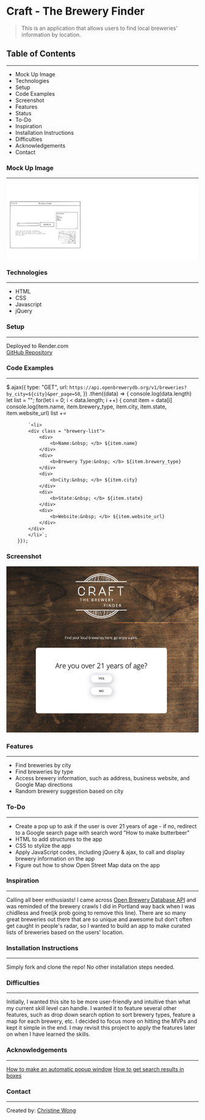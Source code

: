 # Craft - The Brewery Finder

> This is an application that allows users to find local breweries' information by location.



## Table of Contents
-----
<ul>
    <li>Mock Up Image</li>
    <li>Technologies</li>
    <li>Setup</li>
    <li>Code Examples</li>
    <li>Screenshot</li>
    <li>Features</li>
    <li>Status</li>
    <li>To-Do</li>
    <li>Inspiration</li>
    <li>Installation Instructions</li>
    <li>Difficulties</li>
    <li>Acknowledgements</li>
    <li>Contact</li>
</ul>

### Mock Up Image
-----
![The mock up image of the app](./images/Mock%20up%20image.png "Mock Up Image")


### Technologies
-----
<ul>
    <li>HTML</li>
    <li>CSS</li>
    <li>Javascript</li>
    <li>jQuery</li>
</ul>


### Setup
-----
Deployed to Render.com <br>
[GitHub Repository](https://github.com/cwon07/project1)

### Code Examples
-----
 
 $.ajax({
        type: "GET",
        url: `https://api.openbrewerydb.org/v1/breweries?by_city=${city}&per_page=50`,
        })
        .then((data) => {
            console.log(data.length)
       let list = ""; 
        for(let i = 0; i < data.length; i ++) {
            const item = data[i]
            console.log(item.name, item.brewery_type, item.city, item.state, item.website_url)
            list +=

            `<li>
            <div class = "brewery-list">
                <div>
                    <b>Name:&nbsp; </b> ${item.name}
                </div>
                <div>
                    <b>Brewery Type:&nbsp; </b> ${item.brewery_type}
                </div>
                <div>
                    <b>City:&nbsp; </b> ${item.city}
                </div>
                <div>
                    <b>State:&nbsp; </b> ${item.state}
                </div>
                <div>
                    <b>Website:&nbsp; </b> ${item.website_url}
                </div>
            </div>
            </li>`;
        }});          

### Screenshot
![The screenshot of the site](./images/SiteScreenshot.png "Site Screenshot")


### Features
-----
<ul>
    <li>Find breweries by city
    <li>Find breweries by type
    <li>Access brewery information, such as address, business website, and Google Map directions
    <li>Random brewery suggestion based on city 
</ul>

### To-Do
-----
<ul>
    <li>Create a pop up to ask if the user is over 21 years of age - if no, redirect to a Google search page with search word "How to make butterbeer"</li> 
    <li>HTML to add structures to the app</li>
    <li>CSS to stylize the app</li>
    <li>Apply JavaScript codes, including jQuery & ajax, to call and display brewery information on the app</li>
    <li>Figure out how to show Open Street Map data on the app</li>
</ul> 

### Inspiration
-----
Calling all beer enthusiasts! I came across [Open Brewery Database API](https://www.openbrewerydb.org/) and was reminded of the brewery crawls I did in Portland way back when I was chidlless and free(jk prob going to remove this line). There are so many great breweries out there that are so unique and awesome but don't often get caught in people's radar, so I wanted to build an app to make curated lists of breweries based on the users' location.


### Installation Instructions
-----
Simply fork and clone the repo! No other installation steps needed. 

### Difficulties 
-----
Initially, I wanted this site to be more user-friendly and intuitive than what my current skill level can handle. I wanted it to feature several other features, such as drop down search option to sort brewery types, feature a map for each brewery, etc. I decided to focus more on hitting the MVPs and kept it simple in the end. I may revisit this project to apply the features later on when I have learned the skills. 

### Acknowledgements
-----
[How to make an automatic popup window](https://foolishdeveloper.com/how-to-create-automatic-popup-window-using-html-css/)
[How to get search results in boxes](https://stackoverflow.com/questions/63567537/how-to-get-search-results-in-different-boxes-in-html)

### Contact 
-----
Created by:
[Christine Wong](https://github.com/cwon07)
